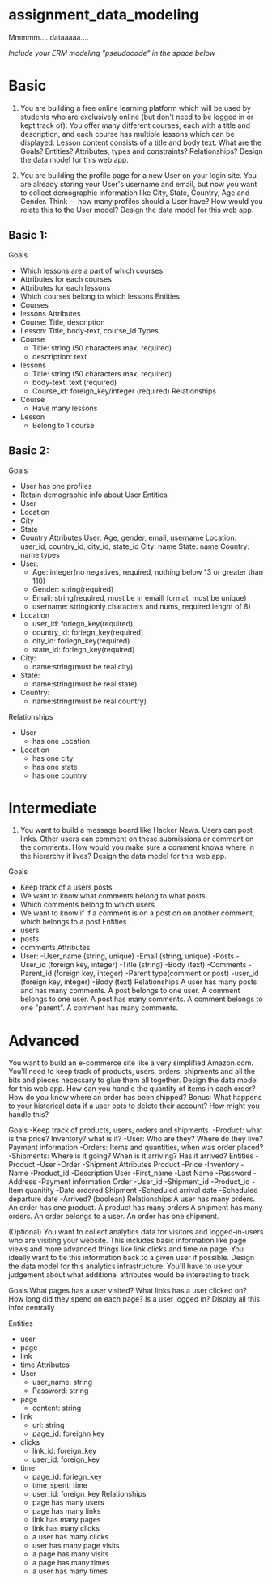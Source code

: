 # assignment_data_modeling
Mmmmm.... dataaaaa....

*Include your ERM modeling "pseudocode" in the space below*

# Basic
1. You are building a free online learning platform which will be used by students who are exclusively online (but don't need to be logged in or kept track of). You offer many different courses, each with a title and description, and each course has multiple lessons which can be displayed. Lesson content consists of a title and body text. What are the Goals? Entities? Attributes, types and constraints? Relationships? Design the data model for this web app.

2. You are building the profile page for a new User on your login site. You are already storing your User's username and email, but now you want to collect demographic information like City, State, Country, Age and Gender. Think -- how many profiles should a User have? How would you relate this to the User model? Design the data model for this web app.

## Basic 1:
Goals
  - Which lessons are a part of which courses
  - Attributes for each courses
  - Attributes for each lessons
  - Which courses belong to which lessons
Entities
  - Courses
  - lessons
Attributes
  - Course: Title, description
  - Lesson: Title, body-text, course_id
Types
  - Course
    - Title: string (50 characters max, required)
    - description: text
  - lessons
    - Title: string (50 characters max, required)
    - body-text: text (required)
    - Course_id: foreign_key/integer (required)
Relationships
  - Course
    - Have many lessons
  - Lesson
    - Belong to 1 course

## Basic 2:
Goals
  - User has one profiles
  - Retain demographic info about User
Entities
  - User
  - Location
  - City
  - State
  - Country
Attributes
  User: Age, gender, email, username
  Location: user_id, country_id, city_id, state_id
  City: name
  State: name
  Country: name
types
  - User:
    - Age: integer(no negatives, required, nothing below 13 or greater than 110)
    - Gender: string(required)
    - Email: string(required, must be in emaill format, must be unique)
    - username: string(only characters and nums, required lenght of 8)
  - Location
    - user_id: foriegn_key(required)
    - country_id: foriegn_key(required)
    - city_id: foriegn_key(required)
    - state_id: foriegn_key(required)
  - City:
    - name:string(must be real city)
  - State:
    - name:string(must be real state)
  - Country:
    - name:string(must be real country)

Relationships
  - User
    - has one Location
  - Location
    - has one city
    - has one state
    - has one country

# Intermediate
1. You want to build a message board like Hacker News. Users can post links. Other users can comment on these submissions or comment on the comments. How would you make sure a comment knows where in the hierarchy it lives? Design the data model for this web app.

Goals
  - Keep track of a users posts
  - We want to know what comments belong to what posts
  - Which comments belong to which users
  - We want to know if if a comment is on a post on on another comment, which belongs to a post
Entities
  - users
  - posts
  - comments
Attributes
  - User:
    -User_name (string, unique)
    -Email (string, unique)
  -Posts
    -User_id (foreign key, integer)
    -Title (string)
    -Body  (text)
  -Comments
    -Parent_id (foreign key, integer)
    -Parent type(comment or post)
    -user_id (foreign key, integer)
    -Body (text)
Relationships
  A user has many posts and has many comments.
  A post belongs to one user.
  A comment belongs to one user.
  A post has many comments.
  A comment belongs to one "parent".
  A comment has many comments.

# Advanced
You want to build an e-commerce site like a very simplified Amazon.com. You'll need to keep track of products, users, orders, shipments and all the bits and pieces necessary to glue them all together. Design the data model for this web app. How can you handle the quantity of items in each order? How do you know where an order has been shipped? Bonus: What happens to your historical data if a user opts to delete their account? How might you handle this?

Goals
  -Keep track of products, users, orders and shipments.
  -Product: what is the price? Inventory? what is it?
  -User: Who are they? Where do they live? Payment information
  -Orders: Items and quantities, when was order placed?
  -Shipments: Where is it going? When is it arriving? Has it arrived?
Entities
  -Product
  -User
  -Order
  -Shipment
Attributes
  Product
    -Price
    -Inventory
    -Name
    -Product_id
    -Description
  User
    -First_name
    -Last Name
    -Password
    -Address
    -Payment information
  Order
    -User_id
    -Shipment_id
    -Product_id
    -Item quanitity
    -Date ordered
  Shipment
    -Scheduled arrival date
    -Scheduled departure date
    -Arrived? (boolean)
Relationships
  A user has many orders.
  An order has one product.
  A product has many orders
  A shipment has many orders.
  An order belongs to a user.
  An order has one shipment.

(Optional) You want to collect analytics data for visitors and logged-in-users who are visiting your website. This includes basic information like page views and more advanced things like link clicks and time on page. You ideally want to tie this information back to a given user if possible. Design the data model for this analytics infrastructure. You'll have to use your judgement about what additional attributes would be interesting to track

Goals
What pages has a user visited?
What links has a user clicked on?
How long did they spend on each page?
Is a user logged in?
Display all this infor centrally

Entities
  - user
  - page
  - link
  - time
Attributes
  - User
    - user_name: string
    - Password: string
  - page
    - content: string
  - link
    - url: string
    - page_id: foreighn key
  - clicks
    - link_id: foreign_key
    - user_id: foreign_key
  - time
    - page_id: foriegn_key
    - time_spent: time
    - user_id: foreign_key
  Relationships
    - page has many users
    - page has many links
    - link has many pages
    - link has many clicks
    - a user has many clicks
    - user has many page visits
    - a page has many visits
    - a page has many times
    - a user has many times
